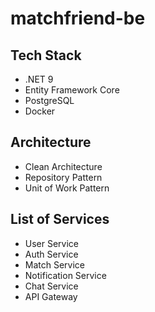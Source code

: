 # matchfriend-be

## Tech Stack

- .NET 9
- Entity Framework Core
- PostgreSQL
- Docker

## Architecture

- Clean Architecture
- Repository Pattern
- Unit of Work Pattern

## List of Services

- User Service
- Auth Service
- Match Service
- Notification Service
- Chat Service
- API Gateway

